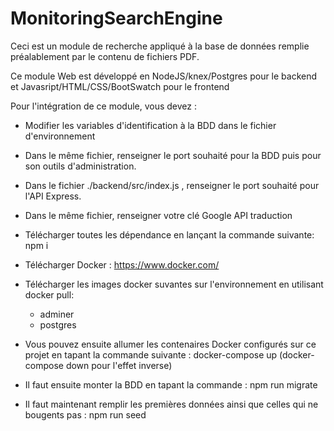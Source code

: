# MonitoringSearchEngine

Ceci est un module de recherche appliqué à la base de données
remplie préalablement par le contenu de fichiers PDF.

Ce module Web est développé en
NodeJS/knex/Postgres pour le backend
et
Javasript/HTML/CSS/BootSwatch pour le frontend




Pour l'intégration de ce module, vous devez :

  - Modifier les variables d'identification à la BDD dans le fichier d'environnement
  - Dans le même fichier, renseigner le port souhaité pour la BDD puis pour son outils d'administration.
  - Dans le fichier ./backend/src/index.js , renseigner le port souhaité pour l'API Express.
  - Dans le même fichier, renseigner votre clé Google API traduction
  - Télécharger toutes les dépendance en lançant la commande suivante:
    npm i

  - Télécharger Docker : https://www.docker.com/
  - Télécharger les images docker suvantes sur l'environnement en utilisant docker pull:
    - adminer
    - postgres
  - Vous pouvez ensuite allumer les contenaires Docker configurés sur ce projet en tapant la commande suivante : docker-compose up
    (docker-compose down pour l'effet inverse)
  - Il faut ensuite monter la BDD en tapant la commande :
    npm run migrate
  - Il faut maintenant remplir les premières données ainsi que celles qui ne bougents pas :
    npm run seed
